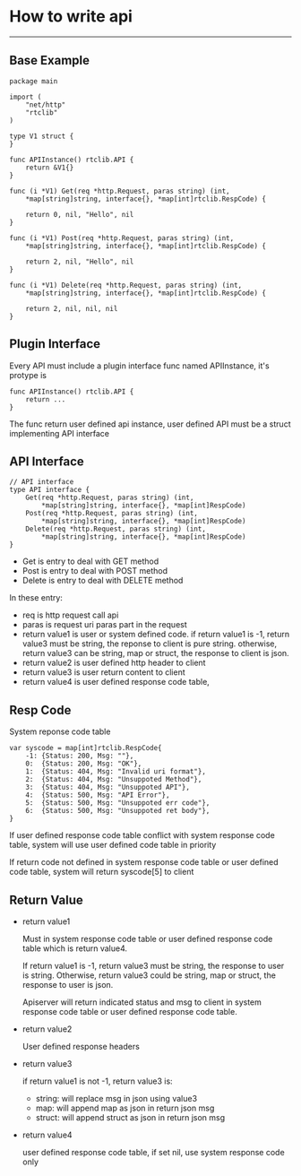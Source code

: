 # How to write api
---
## Base Example

	package main
	
	import (
		"net/http"
		"rtclib"
	)
	
	type V1 struct {
	}
	
	func APIInstance() rtclib.API {
		return &V1{}
	}
	
	func (i *V1) Get(req *http.Request, paras string) (int,
		*map[string]string, interface{}, *map[int]rtclib.RespCode) {
	
		return 0, nil, "Hello", nil
	}
	
	func (i *V1) Post(req *http.Request, paras string) (int,
		*map[string]string, interface{}, *map[int]rtclib.RespCode) {
	
		return 2, nil, "Hello", nil
	}
	
	func (i *V1) Delete(req *http.Request, paras string) (int,
		*map[string]string, interface{}, *map[int]rtclib.RespCode) {
	
		return 2, nil, nil, nil
	}

## Plugin Interface

Every API must include a plugin interface func named APIInstance, it's protype is

	func APIInstance() rtclib.API {
		return ...
	}

The func return user defined api instance, user defined API must be a struct implementing API interface

## API Interface

	// API interface
	type API interface {
		Get(req *http.Request, paras string) (int,
			*map[string]string, interface{}, *map[int]RespCode)
		Post(req *http.Request, paras string) (int,
			*map[string]string, interface{}, *map[int]RespCode)
		Delete(req *http.Request, paras string) (int,
			*map[string]string, interface{}, *map[int]RespCode)
	}

- Get is entry to deal with GET method
- Post is entry to deal with POST method
- Delete is entry to deal with DELETE method

In these entry:

- req is http request call api
- paras is request uri paras part in the request
- return value1 is user or system defined code. if return value1 is -1, return value3 must be string, the reponse to client is pure string. otherwise, return value3 can be string, map or struct, the response to client is json.
- return value2 is user defined http header to client
- return value3 is user return content to client
- return value4 is user defined response code table,

## Resp Code

System reponse code table

	var syscode = map[int]rtclib.RespCode{
		-1: {Status: 200, Msg: ""},
		0:  {Status: 200, Msg: "OK"},
		1:  {Status: 404, Msg: "Invalid uri format"},
		2:  {Status: 404, Msg: "Unsuppoted Method"},
		3:  {Status: 404, Msg: "Unsuppoted API"},
		4:  {Status: 500, Msg: "API Error"},
		5:  {Status: 500, Msg: "Unsuppoted err code"},
		6:  {Status: 500, Msg: "Unsuppoted ret body"},
	}

If user defined response code table conflict with system response code table, system will use user defined code table in priority

If return code not defined in system response code table or user defined code table, system will return syscode[5] to client

## Return Value
- return value1

	Must in system response code table or user defined response code table which is return value4.
	
	If return value1 is -1, return value3 must be string, the response to user is string. Otherwise, return value3 could be string, map or struct, the response to user is json.

	Apiserver will return indicated status and msg to client in system response code table or user defined response code table.

- return value2

	User defined response headers

- return value3

	if return value1 is not -1, return value3 is:
	
	- string: will replace msg in json using value3
	- map: will append map as json in return json msg
	- struct: will append struct as json in return json msg

- return value4

	user defined response code table, if set nil, use system response code only